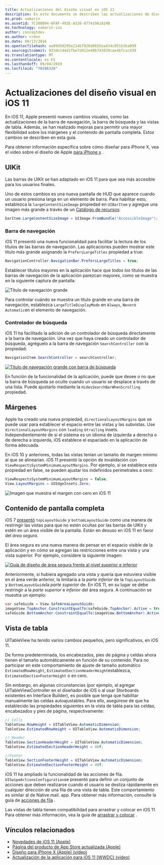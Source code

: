 ```yaml
---
title: Actualizaciones del diseño visual en iOS 11
description: En este documento se describen las actualizaciones de diseño visual que se introdujeron en iOS 11. Se describen los cambios en las barras de navegación, los controladores de búsqueda, los márgenes, el contenido de pantalla completa y las vistas de tabla.
ms.prod: xamarin
ms.assetid: 7C300B94-0FAF-492E-A326-877419A1824B
ms.technology: xamarin-ios
author: conceptdev
ms.author: crdun
ms.date: 09/13/2016
ms.openlocfilehash: aa99d50295e214b7926d0655ea434c851b3ba099
ms.sourcegitcommit: 933de144d1fbe7d412e49b743839cae4bfcac439
ms.translationtype: MT
ms.contentlocale: es-ES
ms.lasthandoff: 09/04/2019
ms.locfileid: "70286320"
---
```

# <a name="visual-design-updates-in-ios-11"></a>Actualizaciones del diseño visual en iOS 11

En iOS 11, Apple presentó nuevos cambios visuales, como las actualizaciones de la barra de navegación, la barra de búsqueda y las vistas de tabla. Además, se han realizado mejoras para permitir una mayor flexibilidad sobre los márgenes y el contenido de pantalla completa. Estos cambios se describen en esta guía. 

Para obtener información específica sobre cómo diseñar para iPhone X, vea el vídeo sobre el diseño de Apple [para iPhone x](https://developer.apple.com/videos/play/fall2017/801/) .

## <a name="uikit"></a>UIKit

Las barras de UIKit se han adaptado en iOS 11 para que sea más accesible para los usuarios finales.

Uno de estos cambios es una nueva pantalla de HUD que aparece cuando un usuario presiona larga en un elemento de barra. Para habilitar esto, establezca la `largeContentSizeImage` propiedad en `UIBarItem` y agregue una imagen más grande a través de un [Catálogo de recursos](~/ios/app-fundamentals/images-icons/displaying-an-image.md):

```csharp
barItem.LargeContentSizeImage = UIImage.FromBundle("AccessibleImage");
```

### <a name="navigation-bar"></a>Barra de navegación
iOS 11 presentó una nueva funcionalidad para facilitar la lectura de los títulos de las barras de navegación. Las aplicaciones pueden mostrar este título más grande asignando la `PrefersLargeTitles` propiedad a true:

```csharp
NavigationController.NavigationBar.PrefersLargeTitles = true;
```

Establecer títulos mayores en la aplicación hace que _todos los_ títulos de las barras de navegación de la aplicación parezcan mayores, como se muestra en la siguiente captura de pantalla:

![Título de navegación grande](visual-design-images/image7.png)

Para controlar cuándo se muestra un título grande en una barra de navegación, establezca `LargeTitleDisplayMode` en `Always`, `Never`o `Automatic`en el elemento de navegación.

### <a name="search-controller"></a>Controlador de búsqueda

iOS 11 ha facilitado la adición de un controlador de búsqueda directamente a la barra de navegación. Una vez que haya creado un controlador de búsqueda, agréguelo a la barra de navegación `SearchController` con la propiedad:

```csharp
NavigationItem.SearchController = searchController;
```

[![Título de navegación grande con barra de búsqueda](visual-design-images/image8-sml.png)](visual-design-images/image8-sml.png#lightbox)

En función de la funcionalidad de la aplicación, puede que desee o no que la barra de búsqueda se oculte cuando un usuario se desplace a través de una lista. Puede ajustarlo mediante la `HidesSearchBarWhenScrolling` propiedad.

## <a name="margins"></a>Márgenes

Apple ha creado una nueva propiedad, `directionalLayoutMargins` que se puede usar para establecer el espacio entre las vistas y las subvistas. Use `directionalLayoutMargins` con `leading` o`trailing` insets. Independientemente de si el sistema es un idioma de izquierda a derecha o de derecha a izquierda, iOS establece el espaciado en la aplicación de forma adecuada.

En iOS 10 y anteriores, todas las vistas tenían un tamaño de margen mínimo al que se alinearían. iOS 11 presentó la opción de invalidación con `ViewRespectsSystemMinimumLayoutMargins`. Por ejemplo, si se establece esta propiedad en false, se pueden ajustar los indefinidos perimetrales a cero:

```csharp
ViewRespectsSystemMinimumLayoutMargins = false;
View.LayoutMargins = UIEdgeInsets.Zero;
```

![Imagen que muestra el margen con cero en iOS 11](visual-design-images/image9.png)

<a name="fullscreen" />

## <a name="full-screen-content"></a>Contenido de pantalla completa

iOS 7 [presentó](~/ios/platform/introduction-to-ios7/ios7-ui.md#fullscreen) `topLayoutGuide` y `bottomLayoutGuide` como una manera de restringir las vistas para que no estén ocultas por las barras de UIKit y estén en un área visible de la pantalla. Están en desuso en iOS 11 en favor del _área segura_.

El área segura es una nueva manera de pensar en el espacio visible de la aplicación y en cómo se agregan las restricciones entre una vista y una vista superior. Por ejemplo, considere la siguiente imagen:

[![Guía de diseño de área segura frente al nivel superior e inferior](visual-design-images/image10-sml.png)](visual-design-images/image10.png#lightbox)

Anteriormente, si hubiera agregado una vista y quería que estuviera visible en el área verde anterior, la limitaría a la _parte inferior_ de la `TopLayoutGuide` y `BottomLayoutGuide`la _parte superior_ de. En iOS 11, en su lugar se debe restringir a la _parte superior_ e _inferior_ del área segura. A continuación se muestra un ejemplo:

```csharp
var safeGuide = View.SafeAreaLayoutGuide;
imageView.TopAnchor.ConstraintEqualTo(safeGuide.TopAnchor).Active = true;
safeGuide.BottomAnchor.ConstraintEqualTo(imageView.BottomAnchor).Active = true;
```

## <a name="table-view"></a>Vista de tabla

UITableView ha tenido varios cambios pequeños, pero significativos, en iOS 11.

De forma predeterminada, los encabezados, pies de página y celdas ahora tienen el tamaño automáticamente en función de su contenido. Para no participar en este comportamiento de ajuste de tamaño automático `EstimatedRowHeight`, `EstimatedSectionHeaderHeight`establezca, `EstimatedSectionFooterHeight` o en cero.

Sin embargo, en algunas circunstancias (por ejemplo, al agregar UITableViewController en el diseñador de iOS o al usar Storboards existentes en Interface Builder), es posible que tenga que habilitar manualmente las celdas autoajustables. Para ello, asegúrese de que ha establecido las propiedades siguientes en la vista de tabla para las celdas, encabezados y pies de página, respectivamente:

```csharp
// Cells
TableView.RowHeight = UITableView.AutomaticDimension;
TableView.EstimatedRowHeight = UITableView.AutomaticDimension;

// Header
TableView.SectionHeaderHeight = UITableView.AutomaticDimension;
TableView.EstimatedSectionHeaderHeight = 40f;

//Footer
TableView.SectionFooterHeight = UITableView.AutomaticDimension;
TableView.EstimatedSectionFooterHeight = 40f;

```

iOS 11 ha ampliado la funcionalidad de las acciones de fila. `UISwipeActionsConfiguration`se presentó para definir un conjunto de acciones que deben realizarse cuando el usuario se desliza rápidamente en cualquier dirección de una fila de una vista de tabla. Este comportamiento es similar al de Native mail. app. Para obtener más información, consulte la guía de [acciones de fila](~/ios/user-interface/controls/tables/row-action.md) .

Las vistas de tabla tienen compatibilidad para arrastrar y colocar en iOS 11. Para obtener más información, vea la guía de [arrastrar y colocar](~/ios/platform/introduction-to-ios11/drag-and-drop.md#uitableview) .


## <a name="related-links"></a>Vínculos relacionados

- [Novedades de iOS 11 (Apple)](https://developer.apple.com/ios/)
- [Página del producto de App Store actualizada (Apple)](https://developer.apple.com/app-store/product-page/)
- [Diseño para iPhone X (Apple) (vídeo)](https://developer.apple.com/videos/play/fall2017/801/)
- [Actualización de la aplicación para iOS 11 (WWDC) (vídeo)](https://developer.apple.com/videos/play/wwdc2017/204/)

